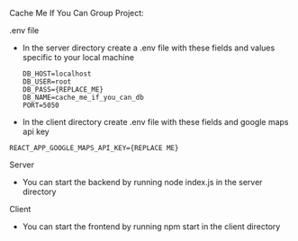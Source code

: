 Cache Me If You Can Group Project:

.env file

- In the server directory create a .env file with these fields and values
  specific to your local machine

  ```
  DB_HOST=localhost
  DB_USER=root
  DB_PASS={REPLACE_ME}
  DB_NAME=cache_me_if_you_can_db
  PORT=5050
  ```

- In the client directory create .env file with these fields and google maps api key

```
REACT_APP_GOOGLE_MAPS_API_KEY={REPLACE ME}
```

Server

- You can start the backend by running node index.js in the server directory

Client

- You can start the frontend by running npm start in the client directory
